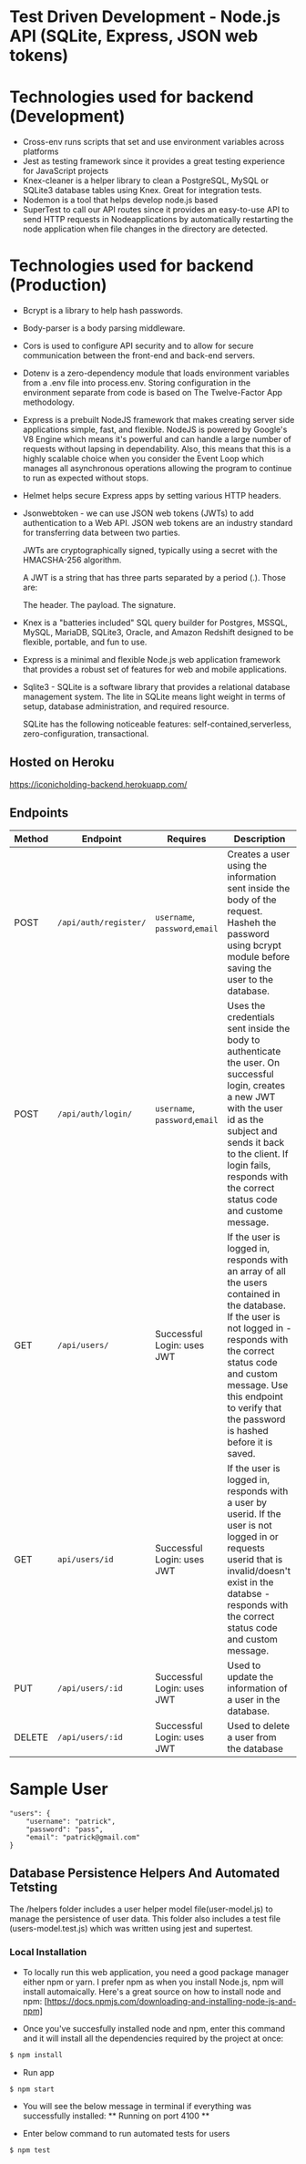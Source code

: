 # Test Driven Development - Node.js API (SQLite, Express, JSON web tokens)
# Technologies used for backend (Development)
- Cross-env runs scripts that set and use environment variables across platforms
- Jest as testing framework since it provides a great testing experience for JavaScript projects
- Knex-cleaner is a helper library to clean a PostgreSQL, MySQL or SQLite3 database tables using Knex. Great for integration tests.
- Nodemon is a tool that helps develop node.js based 
- SuperTest to call our API routes since it provides an easy-to-use API to send HTTP requests in Nodeapplications by automatically restarting the node application when file changes in the directory are detected.

# Technologies used for backend (Production)
- Bcrypt is a library to help hash passwords.
- Body-parser is a body parsing middleware.
- Cors is used to configure API security and to allow for secure communication between the front-end and back-end servers.
- Dotenv is a zero-dependency module that loads environment variables from a .env file into process.env. Storing configuration in the environment separate from code is based on The Twelve-Factor App methodology.
- Express is a prebuilt NodeJS framework that makes creating server side applications simple, fast, and flexible. NodeJS is powered by Google's V8 Engine which means it's powerful and can handle a large number of requests without lapsing in dependability. Also, this means that this is a highly scalable choice when you consider the Event Loop which manages all asynchronous operations allowing the program to continue to run as expected without stops. 
- Helmet helps secure Express apps by setting various HTTP headers.
- Jsonwebtoken - we can use JSON web tokens (JWTs) to add authentication to a Web API. JSON web tokens are an industry standard for transferring data between two parties.

    JWTs are cryptographically signed, typically using a secret with the HMACSHA-256 algorithm.

    A JWT is a string that has three parts separated by a period (.). Those are:

    The header.
    The payload.
    The signature.
- Knex is a "batteries included" SQL query builder for Postgres, MSSQL, MySQL, MariaDB, SQLite3, Oracle, and Amazon Redshift designed to be flexible, portable, and fun to use.
- Express is a minimal and flexible Node.js web application framework that provides a robust set of features for web and mobile applications.
- Sqlite3 - SQLite is a software library that provides a relational database management system. The lite in SQLite means light weight in terms of setup, database administration, and required resource.

    SQLite has the following noticeable features: self-contained,serverless, zero-configuration, transactional.


## Hosted on Heroku
https://iconicholding-backend.herokuapp.com/

## Endpoints

| Method | Endpoint               | Requires                        | Description                                                             |
| ------ | ---------------------- | ------------------------------- | ------------------------------------------------------
| POST   | `/api/auth/register/`      | `username`, `password`,`email` | Creates a user using the information sent inside the body of the request. Hasheh the password using bcrypt module before saving the user to the database.
| POST   | `/api/auth/login/`         | `username`, `password`,`email` | Uses the credentials sent inside the body to authenticate the user. On successful login, creates a new JWT with the user id as the subject and sends it back to the client. If login fails, responds with the correct status code and custome message.                            
| GET    | `/api/users/`           | Successful Login: uses JWT                | If the user is logged in, responds with an array of all the users contained in the database. If the user is not logged in - responds with the correct status code and custom message. Use this endpoint to verify that the password is hashed before it is saved.
| GET   | `api/users/id`     | Successful Login: uses JWT        | If the user is logged in, responds with a user by userid. If the user is not logged in or requests userid that is invalid/doesn't exist in the databse - responds with the correct status code and custom message.
| PUT    | `/api/users/:id`| Successful Login: uses JWT | Used to update the information of a user in the database.     
| DELETE   | `/api/users/:id`      | Successful Login: uses JWT      | Used to delete a user from the database  
                        
# Sample User
```
"users": {
    "username": "patrick",
    "password": "pass",
    "email": "patrick@gmail.com"
}
```
## Database Persistence Helpers And Automated Tetsting
The /helpers folder includes a user helper model file(user-model.js) to manage the persistence of user data. This folder also includes a test file (users-model.test.js) which was written using jest and supertest. 
 
 ### Local Installation
* To locally run this web application, you need a good package manager either npm or yarn. 
I prefer npm as when you install Node.js, npm will install automaically. Here's a great source on how to install node and npm: [https://docs.npmjs.com/downloading-and-installing-node-js-and-npm]

* Once you've succesfully installed node and npm, enter this command and it will install all the dependencies required
by the project at once:

```sh
$ npm install
```
* Run app

```sh
$ npm start
```
* You will see the below message in terminal if everything was successfully installed:
** Running on port 4100 **

* Enter below command to run automated tests for users
```sh
$ npm test
```
